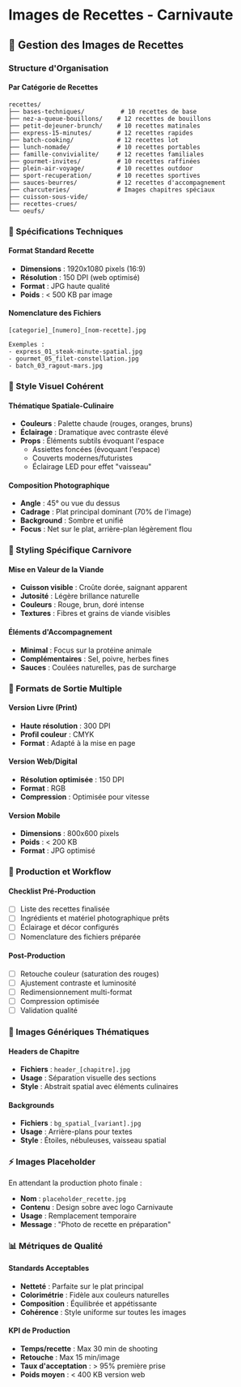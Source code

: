 # Images de Recettes - Carnivaute

## 📸 Gestion des Images de Recettes

### Structure d'Organisation

#### Par Catégorie de Recettes
```
recettes/
├── bases-techniques/          # 10 recettes de base
├── nez-a-queue-bouillons/    # 12 recettes de bouillons
├── petit-dejeuner-brunch/    # 10 recettes matinales
├── express-15-minutes/       # 12 recettes rapides
├── batch-cooking/            # 12 recettes lot
├── lunch-nomade/             # 10 recettes portables
├── famille-convivialite/     # 12 recettes familiales
├── gourmet-invites/          # 10 recettes raffinées
├── plein-air-voyage/         # 10 recettes outdoor
├── sport-recuperation/       # 10 recettes sportives
├── sauces-beurres/           # 12 recettes d'accompagnement
├── charcuteries/             # Images chapitres spéciaux
├── cuisson-sous-vide/        
├── recettes-crues/
└── oeufs/
```

### 📐 Spécifications Techniques

#### Format Standard Recette
- **Dimensions** : 1920x1080 pixels (16:9)
- **Résolution** : 150 DPI (web optimisé)
- **Format** : JPG haute qualité
- **Poids** : < 500 KB par image

#### Nomenclature des Fichiers
```
[categorie]_[numero]_[nom-recette].jpg

Exemples :
- express_01_steak-minute-spatial.jpg
- gourmet_05_filet-constellation.jpg
- batch_03_ragout-mars.jpg
```

### 🎨 Style Visuel Cohérent

#### Thématique Spatiale-Culinaire
- **Couleurs** : Palette chaude (rouges, oranges, bruns)
- **Éclairage** : Dramatique avec contraste élevé
- **Props** : Éléments subtils évoquant l'espace
  - Assiettes foncées (évoquant l'espace)
  - Couverts modernes/futuristes
  - Éclairage LED pour effet "vaisseau"

#### Composition Photographique
- **Angle** : 45° ou vue du dessus
- **Cadrage** : Plat principal dominant (70% de l'image)
- **Background** : Sombre et unifié
- **Focus** : Net sur le plat, arrière-plan légèrement flou

### 🥩 Styling Spécifique Carnivore

#### Mise en Valeur de la Viande
- **Cuisson visible** : Croûte dorée, saignant apparent
- **Jutosité** : Légère brillance naturelle
- **Couleurs** : Rouge, brun, doré intense
- **Textures** : Fibres et grains de viande visibles

#### Éléments d'Accompagnement
- **Minimal** : Focus sur la protéine animale
- **Complémentaires** : Sel, poivre, herbes fines
- **Sauces** : Coulées naturelles, pas de surcharge

### 📱 Formats de Sortie Multiple

#### Version Livre (Print)
- **Haute résolution** : 300 DPI
- **Profil couleur** : CMYK
- **Format** : Adapté à la mise en page

#### Version Web/Digital
- **Résolution optimisée** : 150 DPI
- **Format** : RGB
- **Compression** : Optimisée pour vitesse

#### Version Mobile
- **Dimensions** : 800x600 pixels
- **Poids** : < 200 KB
- **Format** : JPG optimisé

### 🔧 Production et Workflow

#### Checklist Pré-Production
- [ ] Liste des recettes finalisée
- [ ] Ingrédients et matériel photographique prêts
- [ ] Éclairage et décor configurés
- [ ] Nomenclature des fichiers préparée

#### Post-Production
- [ ] Retouche couleur (saturation des rouges)
- [ ] Ajustement contraste et luminosité
- [ ] Redimensionnement multi-format
- [ ] Compression optimisée
- [ ] Validation qualité

### 🚀 Images Génériques Thématiques

#### Headers de Chapitre
- **Fichiers** : `header_[chapitre].jpg`
- **Usage** : Séparation visuelle des sections
- **Style** : Abstrait spatial avec éléments culinaires

#### Backgrounds
- **Fichiers** : `bg_spatial_[variant].jpg`
- **Usage** : Arrière-plans pour textes
- **Style** : Étoiles, nébuleuses, vaisseau spatial

### ⚡ Images Placeholder

En attendant la production photo finale :
- **Nom** : `placeholder_recette.jpg`
- **Contenu** : Design sobre avec logo Carnivaute
- **Usage** : Remplacement temporaire
- **Message** : "Photo de recette en préparation"

### 📊 Métriques de Qualité

#### Standards Acceptables
- **Netteté** : Parfaite sur le plat principal
- **Colorimétrie** : Fidèle aux couleurs naturelles
- **Composition** : Équilibrée et appétissante
- **Cohérence** : Style uniforme sur toutes les images

#### KPI de Production
- **Temps/recette** : Max 30 min de shooting
- **Retouche** : Max 15 min/image
- **Taux d'acceptation** : > 95% première prise
- **Poids moyen** : < 400 KB version web
